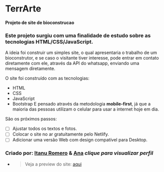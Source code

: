# TerrArte

**Projeto de site de bioconstrucao**

### Este projeto surgiu com uma finalidade de estudo sobre as tecnologias HTML/CSS/JavaScript.

A ideia foi construir um simples site, o qual apresentaria o trabalho de um bioconstrutor, e se caso o visitante tiver interesse, pode entrar em contato diretamente com ele, através da API do whatsapp, enviando uma mensagem diretamente.

O site foi construído com as tecnologias:
* HTML
* CSS
* JavaScript
* Bootstrap
E pensado através da metodologia **mobile-first**, já que a maioria das pessoas utilizam o celular para usar a internet hoje em dia.

São os próximos passos:
- [ ] Ajustar todos os textos e fotos.
- [ ] Colocar o site no ar gratuitamente pelo Netlify.
- [ ] Adicionar uma versão Web com design compatível para Desktop.

### Criado por: [Itanu Romero](https://github.com/ItanuRomero) & [Ana](https://github.com/kungfurmiga) *clique para visualizar perfil*

- > Veja a preview do site: [aqui](https://itanuromero.github.io/TerrArte/)
